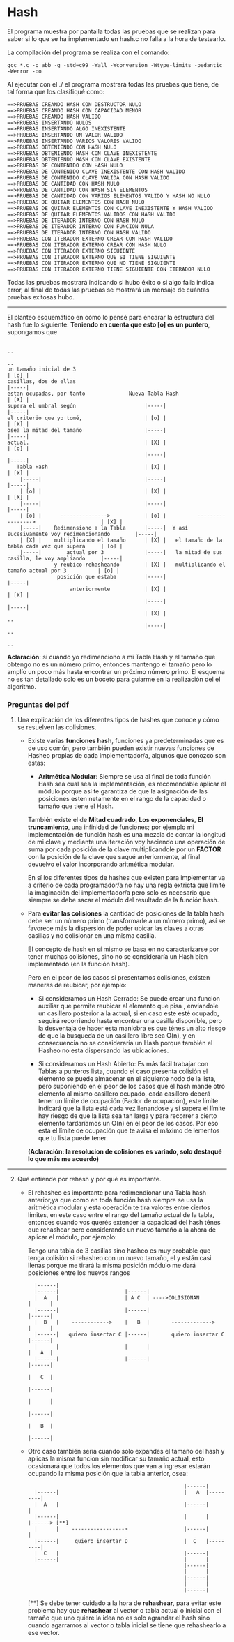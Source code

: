 # Hash
El programa muestra por pantalla todas las pruebas que se realizan para saber
si lo que se ha implementado en hash.c no falla a la hora de testearlo.

La compilación del programa se realiza con el comando:
    
    gcc *.c -o abb -g -std=c99 -Wall -Wconversion -Wtype-limits -pedantic -Werror -oo

Al ejecutar con el ./ el programa mostrará todas las pruebas que tiene, de tal forma que 
los clasifiqué  como:

    ==>PRUEBAS CREANDO HASH CON DESTRUCTOR NULO
    ==>PRUEBAS CREANDO HASH CON CAPACIDAD MENOR
    ==>PRUEBAS CREANDO HASH VALIDO  
    ==>PRUEBAS INSERTANDO NULOS
    ==>PRUEBAS INSERTANDO ALGO INEXISTENTE
    ==>PRUEBAS INSERTANDO UN VALOR VALIDO 
    ==>PRUEBAS INSERTANDO VARIOS VALORES VALIDO 
    ==>PRUEBAS OBTENIENDO CON HASH NULO
    ==>PRUEBAS OBTENIENDO HASH CON CLAVE INEXISTENTE
    ==>PRUEBAS OBTENIENDO HASH CON CLAVE EXISTENTE
    ==>PRUEBAS DE CONTENIDO CON HASH NULO
    ==>PRUEBAS DE CONTENIDO CLAVE INEXISTENTE CON HASH VALIDO
    ==>PRUEBAS DE CONTENIDO CLAVE VALIDA CON HASH VALIDO
    ==>PRUEBAS DE CANTIDAD CON HASH NULO
    ==>PRUEBAS DE CANTIDAD CON HASH SIN ELEMENTOS
    ==>PRUEBAS DE CANTIDAD CON VARIOS ELEMENTOS VALIDO Y HASH NO NULO
    ==>PRUEBAS DE QUITAR ELEMENTOS CON HASH NULO
    ==>PRUEBAS DE QUITAR ELEMENTOS CON CLAVE INEXISTENTE Y HASH VALIDO
    ==>PRUEBAS DE QUITAR ELEMENTOS VALIDOS CON HASH VALIDO
    ==>PRUEBAS DE ITERADOR INTERNO CON HASH NULO
    ==>PRUEBAS DE ITERADOR INTERNO CON FUNCION NULA
    ==>PRUEBAS DE ITERADOR INTERNO CON HASH VALIDO
    ==>PRUEBAS CON ITERADOR EXTERNO CREAR CON HASH VALIDO
    ==>PRUEBAS CON ITERADOR EXTERNO CREAR CON HASH NULO
    ==>PRUEBAS CON ITERADOR EXTERNO SIGUIENTE
    ==>PRUEBAS CON ITERADOR EXTERNO QUE SI TIENE SIGUIENTE 
    ==>PRUEBAS CON ITERADOR EXTERNO QUE NO TIENE SIGUIENTE 
    ==>PRUEBAS CON ITERADOR EXTERNO TIENE SIGUIENTE CON ITERADOR NULO
	
Todas las pruebas mostrará indicando si hubo éxito o si algo falla indica error,
al final de todas las pruebas se mostrará un mensaje de cuántas
pruebas exitosas hubo.


---

El planteo esquemático en cómo lo pensé para encarar la estructura del hash fue lo siguiente:
__Teniendo en cuenta que esto [o] es un puntero__, supongamos que


                                                                                                          ..
                                                                                                          ..           
    un tamaño inicial de 3                                                                              | [o] |
    casillas, dos de ellas                                                                              |-----|   
    estan ocupadas, por tanto              Nueva Tabla Hash                                             | [X] |  
    supera el umbral según                      |-----|                                                 |-----|
    el criterio que yo tomé,                    | [o] |                                                 | [X] |
    osea la mitad del tamaño                    |-----|                                                 |-----|
    actual.                                     | [X] |                                                 | [o] |
                                                |-----|                                                 |-----|
       Tabla Hash                               | [X] |                                                 | [X] |      
        |-----|                                 |-----|                                                 |-----|
        | [o] |                                 | [X] |                                                 | [X] |
        |-----|                                 |-----|                                                 |-----|
        | [o] |      --------------->           | [o] |          ----------------->                     | [X] |
        |-----|    Redimensiono a la Tabla      |-----|  Y así sucesivamente voy redimencionando        |-----|
        | [X] |    multiplicando el tamaño      | [X] |   el tamaño de la tabla cada vez que supera     | [o] |
        |-----|        actual por 3             |-----|   la mitad de sus casilla, le voy ampliando     |-----|
                   y reubico rehasheando        | [X] |   multiplicando el tamaño actual por 3          | [o] |
                    posición que estaba         |-----|                                                 |-----|
                        anteriormente           | [X] |                                                 | [X] |
                                                |-----|                                                 |-----|
                                                | [X] |                                                   ..
                                                |-----|                                                   ..
                                                                                                          ..



__Aclaración__: si cuando yo redimenciono a mi Tabla Hash y el tamaño que obtengo no es un número primo, entonces
mantengo el tamaño pero lo amplío un poco más hasta encontrar un próximo número primo. El esquema no es tan detallado
solo es un boceto para guiarme en la realización del el algoritmo.

### Preguntas del pdf


1. Una explicación de los diferentes tipos de hashes que conoce y cómo se resuelven las colisiones.

    - Existe varias __funciones hash__, funciones ya predeterminadas que es de uso común, pero también pueden existir nuevas funciones de Hasheo propias de cada implementador/a, algunos que conozco son estas:

        - __Aritmética Modular__:  Siempre se usa al final de toda función Hash sea cual sea la implementación,
    es recomendable aplicar el módulo porque así te garantiza de que la asignación de las posiciones esten netamente en el rango de la capacidad o tamaño que tiene el Hash.
    
        También existe el de __Mitad cuadrado__, __Los exponenciales__, __El truncamiento__, una infinidad de funciones; por ejemplo mi implementación de función hash es una mezcla de contar la longitud de mi clave y mediante una iteración voy haciendo una operación de suma por cada posición de la clave multiplicandole por un __FACTOR__ con la posición de la clave que saqué anteriormente, al final devuelvo el valor incorporando aritmética modular.

        En sí los diferentes tipos de hashes que existen para implementar va a criterio de cada programador/a no hay una regla extricta que limite la imaginación del implementador/a pero solo es necesario que siempre se debe sacar el módulo del resultado de la función hash.
       

    - Para __evitar las colisiones__ la cantidad de posiciones de la tabla hash debe ser un número primo
    (transformarle a un número primo), así se favorece más la dispersión de poder ubicar las claves a otras casillas
    y no colisionar en una misma casilla. 
    
        El concepto de hash en sí mismo se basa en no caracterizarse por tener muchas colisiones, sino no se consideraría un Hash bien implementado (en la función hash).

        Pero en el peor de los casos si presentamos colisiones, existen maneras de reubicar, por ejemplo:
        - Si consideramos un Hash Cerrado:
            Se puede crear una funcion auxiliar que permite reubicar al elemento que pisa , enviandole un casillero posterior a la actual, si en caso este esté ocupado, seguirá recorriendo hasta encontrar una casilla disponible, pero
            la desventaja de hacer esta maniobra es que ténes un alto riesgo de que la busqueda de un casillero libre sea O(n), y en consecuencia no se consideraría un Hash porque también el Hasheo no esta dispersando las ubicaciones.
        
        - Si consideramos un Hash Abierto:
            Es más fácil trabajar con Tablas a punteros lista, cuando el caso presenta colisión el elemento se puede almacenar
            en el siguiente nodo de la lista, pero suponiendo en el peor de los casos que el hash mande otro elemento al mismo casillero ocupado, cada casillero deberá tener un límite de ocupación (Factor de ocupación), este límite indicará que la lista está cada vez llenandose y si supera el límite hay riesgo de que la lista sea tan larga y para recorrer a cierto elemento tardaríamos un O(n) en el peor de los casos. Por eso está el límite de ocupación que te avisa el máximo de lementos que tu lista puede tener.

        __(Aclaración: la resolucion de colisiones es variado, solo destaqué lo que más me acuerdo)__


---


2) Qué entiende por rehash y por qué es importante.

    - El rehasheo es importante para redimendionar una Tabla hash anterior,ya que como en toda función hash siempre se usa la aritmética modular
     y esta operación te tira valores entre ciertos límites, en este caso entre el rango del tamaño actual de la tabla, entonces cuando vos querés extender
     la capacidad del hash ténes que rehashear pero considerando un nuevo tamaño a la ahora de aplicar el módulo, por ejemplo:


        Tengo una tabla de 3 casillas         sino hasheo es muy probable que tenga colisión                  si rehasheo con un nuevo tamaño, el
        y están casi  llenas                      porque me tirará la misma posición                        módulo me dará posiciones entre los nuevos rangos   


            |------|                                     
            |------|                     |------|
            |  A   |                     | A C  | ---->COLISIONAN           |      |
            |------|                     |------|                           |------|
            |  B   |    ------------>    |   B  |       ------------->      |      |            
            |------|   quiero insertar C |------|       quiero insertar C   |------| 
            |      |                     |      |                           |   A  |
            |------|                     |------|                           |------|
                                                                            |   C  |
                                                                            |------|
                                                                            |      |
                                                                            |------|
                                                                            |   B  |
                                                                            |------|



    - Otro caso también sería cuando solo expandes el tamaño del hash y aplicas la misma funcion sin modificar su tamaño actual, esto ocasionará que todos los elementos que van a ingresar estarán ocupando la misma posición que la tabla anterior, osea:


                                                            |------|
            |------|                                        |   A  |---------|
            |  A   |                                        |------|         |
            |------|                                        |      |         |------> [**]
            |      |    ----------------->                  |------|         |           
            |------|     quiero insertar D                  |  C   |---------|           
            |  C   |                                        |------|                     
            |------|                                        |      |
                                                            |------|
                                                            |      |
                                                            |------|
                                                            |      |
                                                            |------|

        [**] Se debe tener cuidado a la hora de __rehashear__, para evitar este problema hay que __rehashear__ al vector o tabla actual o inicial con el tamaño que uno quiere la idea no es solo agrandar el hash sino cuando agarramos al vector o tabla inicial se tiene que rehashearlo a ese vector.